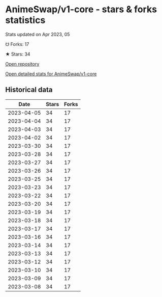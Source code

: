 # AnimeSwap/v1-core - stars & forks statistics

Stats updated on Apr 2023, 05

☋ Forks: 17

★ Stars: 34

[Open repository](https://github.com/AnimeSwap/v1-core)

[Open detailed stats for AnimeSwap/v1-core](https://reviewgithub.com/rep/AnimeSwap/v1-core)

## Historical data
| Date | Stars | Forks |
|------|-------|-------|
| 2023-04-05 | 34 | 17 | 
| 2023-04-04 | 34 | 17 | 
| 2023-04-03 | 34 | 17 | 
| 2023-04-02 | 34 | 17 | 
| 2023-03-30 | 34 | 17 | 
| 2023-03-28 | 34 | 17 | 
| 2023-03-27 | 34 | 17 | 
| 2023-03-26 | 34 | 17 | 
| 2023-03-25 | 34 | 17 | 
| 2023-03-23 | 34 | 17 | 
| 2023-03-22 | 34 | 17 | 
| 2023-03-20 | 34 | 17 | 
| 2023-03-19 | 34 | 17 | 
| 2023-03-18 | 34 | 17 | 
| 2023-03-17 | 34 | 17 | 
| 2023-03-16 | 34 | 17 | 
| 2023-03-14 | 34 | 17 | 
| 2023-03-13 | 34 | 17 | 
| 2023-03-12 | 34 | 17 | 
| 2023-03-10 | 34 | 17 | 
| 2023-03-09 | 34 | 17 | 
| 2023-03-08 | 34 | 17 | 

